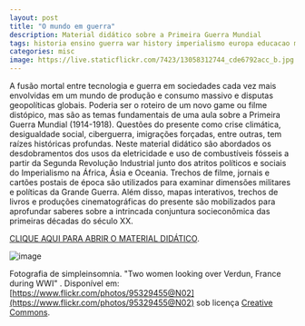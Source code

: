 ```yaml
---
layout: post
title: "O mundo em guerra"
description: Material didático sobre a Primeira Guerra Mundial
tags: historia ensino guerra war history imperialismo europa educacao mundo revolucao industria
categories: misc
image: https://live.staticflickr.com/7423/13058312744_cde6792acc_b.jpg
---
```


A fusão mortal entre tecnologia e guerra em sociedades cada vez mais envolvidas em um mundo de produção e consumo massivo e disputas geopolíticas globais. Poderia ser o roteiro de um novo game ou filme distópico, mas são as temas fundamentais de uma aula sobre a Primeira Guerra Mundial (1914-1918). Questões do presente como crise climática, desigualdade social, ciberguerra, imigrações forçadas, entre outras, tem raízes históricas profundas. Neste material didático são abordados os desdobramentos dos usos da eletricidade e uso de combustíveis fósseis a partir da Segunda Revolução Industrial junto dos atritos políticos e sociais do Imperialismo na África, Ásia e Oceania. Trechos de filme, jornais e cartões postais de época são utilizados para examinar dimensões militares e políticas da Grande Guerra. Além disso, mapas interativos, trechos de livros e produções cinematográficas do presente são mobilizados para aprofundar saberes sobre a intrincada conjuntura socieconômica das primeiras décadas do século XX.         

[CLIQUE AQUI PARA ABRIR O MATERIAL DIDÁTICO](https://www.notion.so/joaogilberto/O-mundo-em-guerra-e1727640852a4935b3307c3e6b3bd8c4). 

![image](https://live.staticflickr.com/7423/13058312744_cde6792acc_b.jpg)

Fotografia de simpleinsomnia. "Two women looking over Verdun, France during WWI" . Disponível em: [https://www.flickr.com/photos/95329455@N02](https://www.flickr.com/photos/95329455@N02) sob licença [Creative Commons](https://creativecommons.org/).
